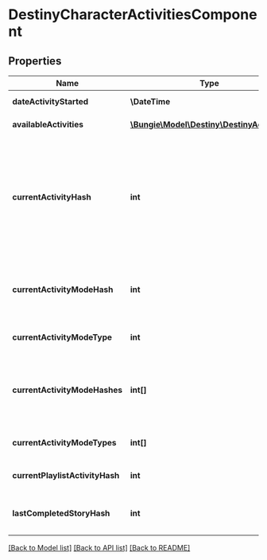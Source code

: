 # DestinyCharacterActivitiesComponent

## Properties
Name | Type | Description | Notes
------------ | ------------- | ------------- | -------------
**dateActivityStarted** | **\DateTime** | The last date that the user started playing an activity. | [optional] 
**availableActivities** | [**\Bungie\Model\Destiny\DestinyActivity[]**](DestinyActivity.md) | The list of activities that the user can play. | [optional] 
**currentActivityHash** | **int** | If the user is in an activity, this will be the hash of the Activity being played. Note that you must combine this info with currentActivityModeHash to get a real picture of what the user is doing right now. For instance, PVP \&quot;Activities\&quot; are just maps: it&#39;s the ActivityMode that determines what type of PVP game they&#39;re playing. | [optional] 
**currentActivityModeHash** | **int** | If the user is in an activity, this will be the hash of the activity mode being played. Combine with currentActivityHash to give a person a full picture of what they&#39;re doing right now. | [optional] 
**currentActivityModeType** | **int** | And the current activity&#39;s most specific mode type, if it can be found. | [optional] 
**currentActivityModeHashes** | **int[]** | If the user is in an activity, this will be the hashes of the DestinyActivityModeDefinition being played. Combine with currentActivityHash to give a person a full picture of what they&#39;re doing right now. | [optional] 
**currentActivityModeTypes** | **int[]** | All Activity Modes that apply to the current activity being played, in enum form. | [optional] 
**currentPlaylistActivityHash** | **int** | If the user is in a playlist, this is the hash identifier for the playlist that they chose. | [optional] 
**lastCompletedStoryHash** | **int** | This will have the activity hash of the last completed story/campaign mission, in case you care about that. | [optional] 

[[Back to Model list]](../README.md#documentation-for-models) [[Back to API list]](../README.md#documentation-for-api-endpoints) [[Back to README]](../README.md)


